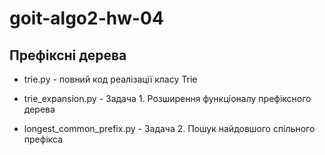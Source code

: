 # goit-algo2-hw-04

## Префіксні дерева

- trie.py - повний код реалізації класу Trie

- trie_expansion.py - Задача 1. Розширення функціоналу префіксного дерева

- longest_common_prefix.py - Задача 2. Пошук найдовшого спільного префікса

